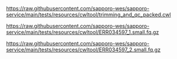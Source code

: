 <https://raw.githubusercontent.com/sapporo-wes/sapporo-service/main/tests/resources/cwltool/trimming_and_qc_packed.cwl>

<https://raw.githubusercontent.com/sapporo-wes/sapporo-service/main/tests/resources/cwltool/ERR034597_1.small.fq.gz>

<https://raw.githubusercontent.com/sapporo-wes/sapporo-service/main/tests/resources/cwltool/ERR034597_2.small.fq.gz>
